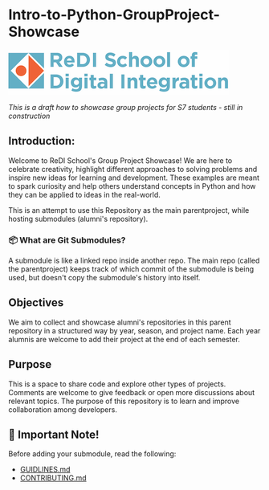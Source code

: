# Intro-to-Python-GroupProject-Showcase
![alt text](Assets/redi_banner.png)

*This is a draft how to showcase group projects for S7 students - still in construction*

## Introduction:
Welcome to ReDI School's Group Project Showcase! We are here to celebrate creativity, highlight different approaches to solving problems and inspire new ideas for learning and development. These examples are meant to spark curiosity and help others understand concepts in Python and how they can be applied to ideas in the real-world.

 This is an attempt to use this Repository as the main parentproject, while hosting submodules (alumni's repository). 

### 📦 What are Git Submodules?
A submodule is like a linked repo inside another repo. The main repo (called the parentproject) keeps track of which commit of the submodule is being used, but doesn't copy the submodule's history into itself. 

## Objectives
We aim to collect and showcase alumni's repositories in this parent repository in a structured way by year, season, and project name. Each year alumnis are welcome to add their project at the end of each semester.

## Purpose
This is a space to share code and explore other types of projects. Comments are welcome to give feedback or open more discussions about relevant topics. The purpose of this repository is to learn and improve collaboration among developers. 

## 📌 Important Note!
Before adding your submodule, read the following:
- [GUIDLINES.md](GUIDLINES.md)
- [CONTRIBUTING.md ](CONTRIBUTING.md)

